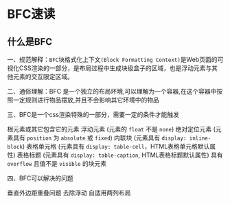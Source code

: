 # BFC速读

## 什么是BFC

一、规范解释：```BFC```块格式化上下文```(Block Formatting Context)```是Web页面的可视化CSS渲染的一部分，是布局过程中生成块级盒子的区域，也是浮动元素与其他元素的交互限定区域。

二、通俗理解：BFC 是一个独立的布局环境,可以理解为一个容器,在这个容器中按照一定规则进行物品摆放,并且不会影响其它环境中的物品

三、BFC是一个css渲染特殊的一部分，需要一定的条件才能触发

根元素或其它包含它的元素
浮动元素 (元素的 ```float``` 不是 ```none```)
绝对定位元素 (元素具有 ```position``` 为 ```absolute``` 或 ```fixed```)
内联块 (元素具有 ```display: inline-block```)
表格单元格 (元素具有 ```display: table-cell```，HTML表格单元格默认属性)
表格标题 (元素具有 ```display: table-caption```, HTML表格标题默认属性)
具有```overflow``` 且值不是 ```visible``` 的块元素

四、BFC可以解决的问题

垂直外边距重叠问题
去除浮动
自适用两列布局
